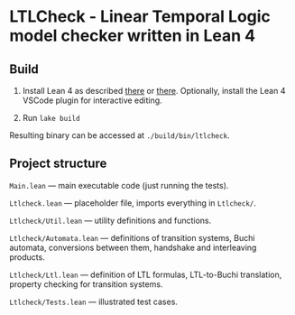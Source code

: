 # LTLCheck - Linear Temporal Logic model checker written in Lean 4

## Build

1. Install Lean 4 as described [there](https://leanprover.github.io/lean4/doc/quickstart.html) or [there](https://leanprover.github.io/lean4/doc/setup.html).
Optionally, install the Lean 4 VSCode plugin for interactive editing.

2. Run `lake build`

Resulting binary can be accessed at `./build/bin/ltlcheck`.

## Project structure

`Main.lean` — main executable code (just running the tests).

`Ltlcheck.lean` — placeholder file, imports everything in `Ltlcheck/`.

`Ltlcheck/Util.lean` — utility definitions and functions.

`Ltlcheck/Automata.lean` — definitions of transition systems, Buchi automata,
conversions between them, handshake and interleaving products.

`Ltlcheck/Ltl.lean` — definition of LTL formulas, LTL-to-Buchi translation,
property checking for transition systems.

`Ltlcheck/Tests.lean` — illustrated test cases.